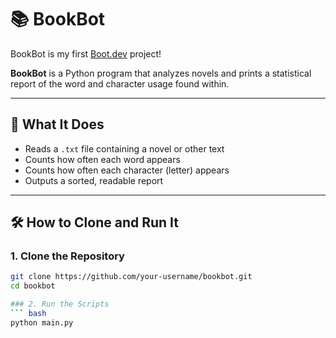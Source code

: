 # 📚 BookBot

BookBot is my first [Boot.dev](https://www.boot.dev) project!

**BookBot** is a Python program that analyzes novels and prints a statistical report of the word and character usage found within.

---

## 🚀 What It Does

- Reads a `.txt` file containing a novel or other text
- Counts how often each word appears
- Counts how often each character (letter) appears
- Outputs a sorted, readable report

---

## 🛠️ How to Clone and Run It

### 1. Clone the Repository

```bash
git clone https://github.com/your-username/bookbot.git
cd bookbot

### 2. Run the Scripts
``` bash
python main.py
